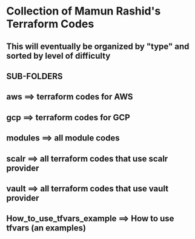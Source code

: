 


# Collection of Mamun Rashid's Terraform Codes
## This will eventually be organized by "type" and sorted by level of difficulty


## SUB-FOLDERS


## aws ==> terraform codes for AWS
## gcp ==> terraform codes for GCP
## modules ==> all module codes
## scalr ==> all terraform codes that use scalr provider
## vault ==> all terraform codes that use vault provider

## How_to_use_tfvars_example ==> How to use tfvars (an examples)








